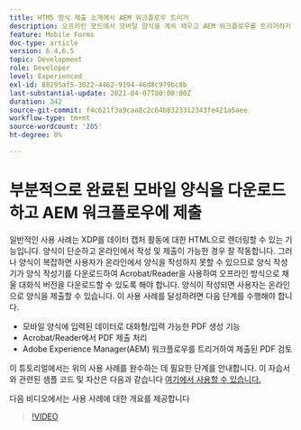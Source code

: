 ```yaml
---
title: HTM5 양식 제출 소개에서 AEM 워크플로우 트리거
description: 오프라인 모드에서 모바일 양식을 계속 채우고 AEM 워크플로우를 트리거하기 위한 모바일 양식을 제출합니다.
feature: Mobile Forms
doc-type: article
version: 6.4,6.5
topic: Development
role: Developer
level: Experienced
exl-id: 88295af5-3022-4462-9194-46d8c979bc8b
last-substantial-update: 2021-04-07T00:00:00Z
duration: 342
source-git-commit: f4c621f3a9caa8c2c64b8323312343fe421a5aee
workflow-type: tm+mt
source-wordcount: '205'
ht-degree: 0%

---
```


# 부분적으로 완료된 모바일 양식을 다운로드하고 AEM 워크플로우에 제출

일반적인 사용 사례는 XDP를 데이터 캡처 활동에 대한 HTML으로 렌더링할 수 있는 기능입니다. 양식이 단순하고 온라인에서 작성 및 제출이 가능한 경우 잘 작동합니다. 그러나 양식이 복잡하면 사용자가 온라인에서 양식을 작성하지 못할 수 있으므로 양식 작성기가 양식 작성기를 다운로드하여 Acrobat/Reader을 사용하여 오프라인 방식으로 채울 대화식 버전을 다운로드할 수 있도록 해야 합니다. 양식이 작성되면 사용자는 온라인으로 양식을 제출할 수 있습니다.
이 사용 사례를 달성하려면 다음 단계를 수행해야 합니다.

* 모바일 양식에 입력된 데이터로 대화형/입력 가능한 PDF 생성 기능
* Acrobat/Reader에서 PDF 제출 처리
* Adobe Experience Manager(AEM) 워크플로우를 트리거하여 제출된 PDF 검토

이 튜토리얼에서는 위의 사용 사례를 완수하는 데 필요한 단계를 안내합니다. 이 자습서와 관련된 샘플 코드 및 자산은 다음과 같습니다 [여기에서 사용할 수 있습니다.](part-four.md)

다음 비디오에서는 사용 사례에 대한 개요를 제공합니다

>[!VIDEO](https://video.tv.adobe.com/v/29677?quality=12&learn=on)
